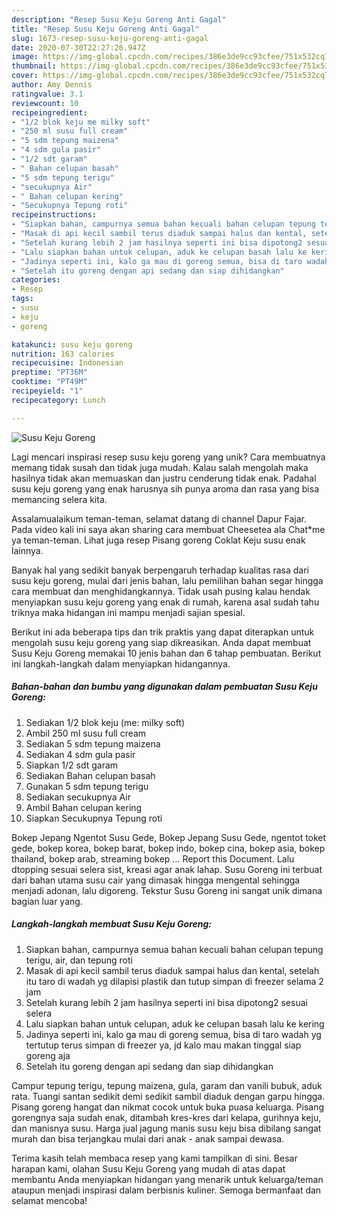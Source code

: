 ```yaml
---
description: "Resep Susu Keju Goreng Anti Gagal"
title: "Resep Susu Keju Goreng Anti Gagal"
slug: 1673-resep-susu-keju-goreng-anti-gagal
date: 2020-07-30T22:27:26.947Z
image: https://img-global.cpcdn.com/recipes/386e3de9cc93cfee/751x532cq70/susu-keju-goreng-foto-resep-utama.jpg
thumbnail: https://img-global.cpcdn.com/recipes/386e3de9cc93cfee/751x532cq70/susu-keju-goreng-foto-resep-utama.jpg
cover: https://img-global.cpcdn.com/recipes/386e3de9cc93cfee/751x532cq70/susu-keju-goreng-foto-resep-utama.jpg
author: Amy Dennis
ratingvalue: 3.1
reviewcount: 10
recipeingredient:
- "1/2 blok keju me milky soft"
- "250 ml susu full cream"
- "5 sdm tepung maizena"
- "4 sdm gula pasir"
- "1/2 sdt garam"
- " Bahan celupan basah"
- "5 sdm tepung terigu"
- "secukupnya Air"
- " Bahan celupan kering"
- "Secukupnya Tepung roti"
recipeinstructions:
- "Siapkan bahan, campurnya semua bahan kecuali bahan celupan tepung terigu, air, dan tepung roti"
- "Masak di api kecil sambil terus diaduk sampai halus dan kental, setelah itu taro di wadah yg dilapisi plastik dan tutup simpan di freezer selama 2 jam"
- "Setelah kurang lebih 2 jam hasilnya seperti ini bisa dipotong2 sesuai selera"
- "Lalu siapkan bahan untuk celupan, aduk ke celupan basah lalu ke kering"
- "Jadinya seperti ini, kalo ga mau di goreng semua, bisa di taro wadah yg tertutup terus simpan di freezer ya, jd kalo mau makan tinggal siap goreng aja"
- "Setelah itu goreng dengan api sedang dan siap dihidangkan"
categories:
- Resep
tags:
- susu
- keju
- goreng

katakunci: susu keju goreng 
nutrition: 163 calories
recipecuisine: Indonesian
preptime: "PT36M"
cooktime: "PT49M"
recipeyield: "1"
recipecategory: Lunch

---
```



![Susu Keju Goreng](https://img-global.cpcdn.com/recipes/386e3de9cc93cfee/751x532cq70/susu-keju-goreng-foto-resep-utama.jpg)

Lagi mencari inspirasi resep susu keju goreng yang unik? Cara membuatnya memang tidak susah dan tidak juga mudah. Kalau salah mengolah maka hasilnya tidak akan memuaskan dan justru cenderung tidak enak. Padahal susu keju goreng yang enak harusnya sih punya aroma dan rasa yang bisa memancing selera kita.

Assalamualaikum teman-teman, selamat datang di channel Dapur Fajar. Pada video kali ini saya akan sharing cara membuat Cheesetea ala Chat*me ya teman-teman. Lihat juga resep Pisang goreng Coklat Keju susu enak lainnya.

Banyak hal yang sedikit banyak berpengaruh terhadap kualitas rasa dari susu keju goreng, mulai dari jenis bahan, lalu pemilihan bahan segar hingga cara membuat dan menghidangkannya. Tidak usah pusing kalau hendak menyiapkan susu keju goreng yang enak di rumah, karena asal sudah tahu triknya maka hidangan ini mampu menjadi sajian spesial.


Berikut ini ada beberapa tips dan trik praktis yang dapat diterapkan untuk mengolah susu keju goreng yang siap dikreasikan. Anda dapat membuat Susu Keju Goreng memakai 10 jenis bahan dan 6 tahap pembuatan. Berikut ini langkah-langkah dalam menyiapkan hidangannya.

<!--inarticleads1-->

##### Bahan-bahan dan bumbu yang digunakan dalam pembuatan Susu Keju Goreng:

1. Sediakan 1/2 blok keju (me: milky soft)
1. Ambil 250 ml susu full cream
1. Sediakan 5 sdm tepung maizena
1. Sediakan 4 sdm gula pasir
1. Siapkan 1/2 sdt garam
1. Sediakan  Bahan celupan basah
1. Gunakan 5 sdm tepung terigu
1. Sediakan secukupnya Air
1. Ambil  Bahan celupan kering
1. Siapkan Secukupnya Tepung roti


Bokep Jepang Ngentot Susu Gede, Bokep Jepang Susu Gede, ngentot toket gede, bokep korea, bokep barat, bokep indo, bokep cina, bokep asia, bokep thailand, bokep arab, streaming bokep … Report this Document. Lalu dtopping sesuai selera sist, kreasi agar anak lahap. Susu Goreng ini terbuat dari bahan utama susu cair yang dimasak hingga mengental sehingga menjadi adonan, lalu digoreng. Tekstur Susu Goreng ini sangat unik dimana bagian luar yang. 

<!--inarticleads2-->

##### Langkah-langkah membuat Susu Keju Goreng:

1. Siapkan bahan, campurnya semua bahan kecuali bahan celupan tepung terigu, air, dan tepung roti
1. Masak di api kecil sambil terus diaduk sampai halus dan kental, setelah itu taro di wadah yg dilapisi plastik dan tutup simpan di freezer selama 2 jam
1. Setelah kurang lebih 2 jam hasilnya seperti ini bisa dipotong2 sesuai selera
1. Lalu siapkan bahan untuk celupan, aduk ke celupan basah lalu ke kering
1. Jadinya seperti ini, kalo ga mau di goreng semua, bisa di taro wadah yg tertutup terus simpan di freezer ya, jd kalo mau makan tinggal siap goreng aja
1. Setelah itu goreng dengan api sedang dan siap dihidangkan


Campur tepung terigu, tepung maizena, gula, garam dan vanili bubuk, aduk rata. Tuangi santan sedikit demi sedikit sambil diaduk dengan garpu hingga. Pisang goreng hangat dan nikmat cocok untuk buka puasa keluarga. Pisang gorengnya saja sudah enak, ditambah kres-kres dari kelapa, gurihnya keju, dan manisnya susu. Harga jual jagung manis susu keju bisa dibilang sangat murah dan bisa terjangkau mulai dari anak - anak sampai dewasa. 

Terima kasih telah membaca resep yang kami tampilkan di sini. Besar harapan kami, olahan Susu Keju Goreng yang mudah di atas dapat membantu Anda menyiapkan hidangan yang menarik untuk keluarga/teman ataupun menjadi inspirasi dalam berbisnis kuliner. Semoga bermanfaat dan selamat mencoba!
